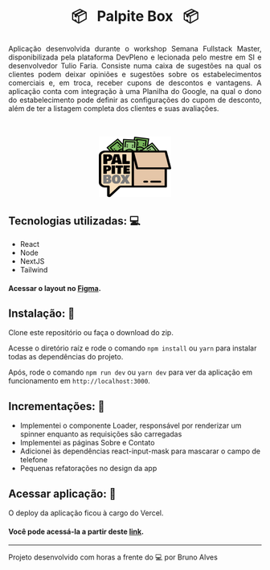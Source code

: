 # <p align="center"> 📦 &nbsp; Palpite Box &nbsp; 📦 </p>

<p align="justify">
  Aplicação desenvolvida durante o workshop Semana Fullstack Master, disponibilizada pela plataforma DevPleno e lecionada pelo mestre em SI e desenvolvedor Tulio Faria. Consiste numa caixa de sugestões na qual os clientes podem deixar opiniões e sugestões sobre os estabelecimentos comerciais e, em troca, receber cupons de descontos e vantagens. A aplicação conta com integração à uma Planilha do Google, na qual o dono do estabelecimento pode definir as configurações do cupom de desconto, além de ter a listagem completa dos clientes e suas avaliações.
</p> <br /> <br />

<div align="center">
  <img src="https://github.com/vespidhook/palpitebox/blob/master/logo.png?raw=true">
</div>

## Tecnologias utilizadas: :computer:

<ul>
  <li>React</li>
  <li>Node</li>
  <li>NextJS</li>
  <li>Tailwind</li>
</ul>

#### Acessar o layout no <a href="https://www.figma.com/file/HxvAYhS6l7UDI49u8uLdaC/palpite-box">Figma</a>.

## Instalação: :rocket:

Clone este repositório ou faça o download do zip.

Acesse o diretório raíz e rode o comando `npm install` ou `yarn` para instalar todas as dependências do projeto.

Após, rode o comando `npm run dev` ou `yarn dev` para ver da aplicação em funcionamento em `http://localhost:3000`.

## Incrementações: :pencil:

<ul>
  <li>Implementei o componente Loader, responsável por renderizar um spinner enquanto as requisições são carregadas</li>
  <li>Implementei as páginas Sobre e Contato</li>
  <li>Adicionei às dependências react-input-mask para mascarar o campo de telefone</li>
  <li>Pequenas refatorações no design da app</li>
</ul>

## Acessar aplicação: :link:

O deploy da aplicação ficou à cargo do Vercel.

#### Você pode acessá-la a partir deste <a href="https://palpitebox.bas.inf.br/">link</a>.

<hr>

Projeto desenvolvido com horas a frente do :computer: por Bruno Alves
